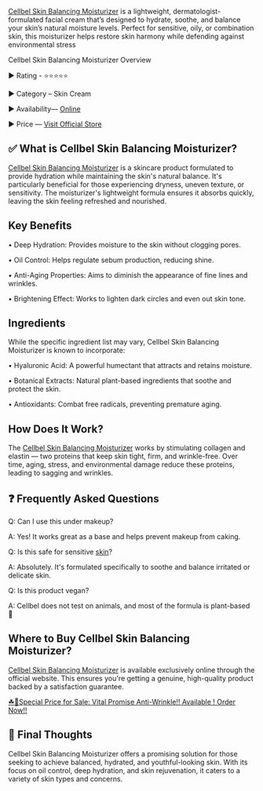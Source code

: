 [Cellbel Skin Balancing Moisturizer](https://www.linkedin.com/showcase/cellbel-skin-balancing-moisturizer/) is a lightweight, dermatologist-formulated facial cream that’s designed to hydrate, soothe, and balance your skin’s natural moisture levels. Perfect for sensitive, oily, or combination skin, this moisturizer helps restore skin harmony while defending against environmental stress 

Cellbel Skin Balancing Moisturizer Overview

► Rating - ⭐⭐⭐⭐⭐

► Category – Skin Cream

► Availability— [Online](https://atozsupplement.com/cellbel-skin-balancing-moisturizer/)

► Price — [Visit Official Store](https://atozsupplement.com/cellbel-skin-balancing-moisturizer/)
 
## ✅ What is Cellbel Skin Balancing Moisturizer?

[Cellbel Skin Balancing Moisturizer](https://www.facebook.com/people/Cellbel-Skin-Balancing-Moisturizer/61576723809559/) is a skincare product formulated to provide hydration while maintaining the skin's natural balance. It's particularly beneficial for those experiencing dryness, uneven texture, or sensitivity. The moisturizer's lightweight formula ensures it absorbs quickly, leaving the skin feeling refreshed and nourished.

## Key Benefits

•	Deep Hydration: Provides moisture to the skin without clogging pores.

•	Oil Control: Helps regulate sebum production, reducing shine.

•	Anti-Aging Properties: Aims to diminish the appearance of fine lines and wrinkles.

•	Brightening Effect: Works to lighten dark circles and even out skin tone.

## Ingredients

While the specific ingredient list may vary, Cellbel Skin Balancing Moisturizer is known to incorporate:

•	Hyaluronic Acid: A powerful humectant that attracts and retains moisture.

•	Botanical Extracts: Natural plant-based ingredients that soothe and protect the skin.

•	Antioxidants: Combat free radicals, preventing premature aging.

## How Does It Work?

The [Cellbel Skin Balancing Moisturizer](https://www.facebook.com/groups/cellbelskinbalancingmoisturizer/) works by stimulating collagen and elastin — two proteins that keep skin tight, firm, and wrinkle-free. Over time, aging, stress, and environmental damage reduce these proteins, leading to sagging and wrinkles.

## ❓ Frequently Asked Questions

Q: Can I use this under makeup?

A: Yes! It works great as a base and helps prevent makeup from caking.

Q: Is this safe for sensitive [skin](https://cellbelskinbalancingmoisturizer.alboompro.com/)?

A: Absolutely. It's formulated specifically to soothe and balance irritated or delicate skin.

Q: Is this product vegan?

A: Cellbel does not test on animals, and most of the formula is plant-based 🌿

## Where to Buy Cellbel Skin Balancing Moisturizer?

[Cellbel Skin Balancing Moisturizer](https://medium.com/@CellbelSkinBalancing/cellbel-skin-balancing-moisturizer-80d6acdefdf4) is available exclusively online through the official website. This ensures you're getting a genuine, high-quality product backed by a satisfaction guarantee.

[☘📣Special Price for Sale: Vital Promise Anti-Wrinkle!! Available ! Order Now!!](https://atozsupplement.com/cellbel-skin-balancing-moisturizer/)

## 📌 Final Thoughts

Cellbel Skin Balancing Moisturizer offers a promising solution for those seeking to achieve balanced, hydrated, and youthful-looking skin. With its focus on oil control, deep hydration, and skin rejuvenation, it caters to a variety of skin types and concerns.

